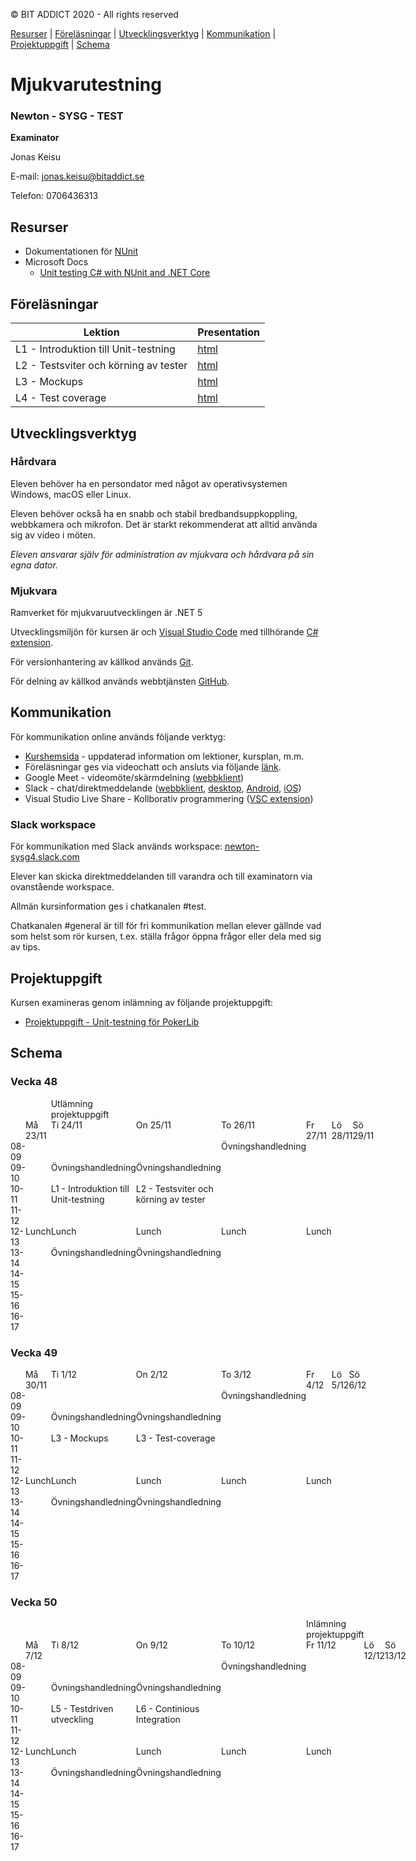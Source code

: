 <link href="css/styling.css" rel="stylesheet"></link>

© BIT ADDICT 2020 - All rights reserved

[Resurser](#resurser) | [Föreläsningar](#lectures) | [Utvecklingsverktyg](#devtools) | [Kommunikation](#communication) | [Projektuppgift](#assignments) | [Schema](#schedule)

# Mjukvarutestning
### Newton - SYSG - TEST

**Examinator**

Jonas Keisu

E-mail: <a href="mailto:jonas.keisu@bitaddict.se">jonas.keisu@bitaddict.se</a>

Telefon: 0706436313

##  Resurser <a name="resurser"></a>

- Dokumentationen för [NUnit](https://docs.nunit.org/)
- Microsoft Docs
  - [Unit testing C# with NUnit and .NET Core](https://docs.microsoft.com/en-us/dotnet/core/testing/unit-testing-with-nunit)

## Föreläsningar <a name="lectures"></a>

| Lektion | Presentation |
| --- | --- | 
| L1 - Introduktion till Unit-testning | [html](./lektioner/01-introduktion-till-unit-testning/01-introduktion-till-unit-testning.presentation.html) | 
| L2 - Testsviter och körning av tester | [html](./lektioner/02-testsviter-och-körning-av-tester/02-testsviter-och-körning-av-tester.presentation.html) | 
| L3 - Mockups | [html](./lektioner/03-mockups/03-mockups.presentation.html) | 
| L4 - Test coverage | [html](./lektioner/04-test-coverage/04-test-coverage.presentation.html)

## Utvecklingsverktyg <a name="devtools"></a>

### Hårdvara

Eleven behöver ha en persondator med något av operativsystemen Windows, macOS eller Linux.

Eleven behöver också ha en snabb och stabil bredbandsuppkoppling, webbkamera och mikrofon. Det är starkt rekommenderat att alltid använda sig av video i möten.

*Eleven ansvarar själv för administration av mjukvara och hårdvara på sin egna dator.*

### Mjukvara

Ramverket för mjukvaruutvecklingen är .NET 5

Utvecklingsmiljön för kursen är och [Visual Studio Code](https://code.visualstudio.com/download) med tillhörande [C# extension](https://marketplace.visualstudio.com/items?itemName=ms-dotnettools.csharp).

För versionhantering av källkod används [Git](https://git-scm.com/downloads).

För delning av källkod används webbtjänsten [GitHub](https://github.com/).

## Kommunikation <a name="communication"></a>

För kommunikation online används följande verktyg:
- [Kurshemsida](https://jonaskeisu.github.io/newton-sysg-test/) - uppdaterad information om lektioner, kursplan, m.m.
- Föreläsningar ges via videochatt och ansluts via följande [länk](http://meet.google.com/zhn-oxvg-twg).
- Google Meet - videomöte/skärmdelning ([webbklient](https://meet.google.com/))
- Slack - chat/direktmeddelande ([webbklient](https://slack.com/get-started?email_first=1#/signin), [desktop](https://slack.com/intl/en-se/download), [Android](https://play.google.com/store/apps/details?id=com.Slack), [iOS](https://apps.apple.com/se/app/slack/id618783545))
- Visual Studio Live Share - Kollborativ programmering ([VSC extension](https://marketplace.visualstudio.com/items?itemName=MS-vsliveshare.vsliveshare-pack))

### Slack workspace

För kommunikation med Slack används workspace: [newton-sysg4.slack.com](https://newton-sysg4.slack.com/)

Elever kan skicka direktmeddelanden till varandra och till examinatorn via ovanstående workspace.

Allmän kursinformation ges i chatkanalen #test.

Chatkanalen #general är till för fri kommunikation mellan elever gällnde vad som helst som rör kursen, t.ex. ställa frågor öppna frågor eller dela med sig av tips.

## Projektuppgift <a name="assignments"></a>

Kursen examineras genom inlämning av följande projektuppgift:

- [Projektuppgift - Unit-testning för PokerLib](./projektuppgift/projektuppgift.html)

## Schema <a name="schedule"></a>

<div>
  <h3>Vecka 48</h3>
  <div class="schedule" style="display:grid;grid-template-rows:auto auto auto auto auto auto auto auto auto auto auto;grid-template-columns:1fr 1fr 1fr 1fr 1fr 1fr 1fr 1fr">
    <div class="heading" style="grid-column:1;grid-row:3">08-09</div>
    <div class="heading" style="grid-column:1;grid-row:4">09-10</div>
    <div class="heading" style="grid-column:1;grid-row:5">10-11</div>
    <div class="heading" style="grid-column:1;grid-row:6">11-12</div>
    <div class="heading" style="grid-column:1;grid-row:7">12-13</div>
    <div class="heading" style="grid-column:1;grid-row:8">13-14</div>
    <div class="heading" style="grid-column:1;grid-row:9">14-15</div>
    <div class="heading" style="grid-column:1;grid-row:10">15-16</div>
    <div class="heading" style="grid-column:1;grid-row:11">16-17</div>
    <div class="heading" style="grid-row:2;grid-column:2">Må 23/11</div>
    <div class="heading" style="grid-row:2;grid-column:3">Ti 24/11</div>
    <div class="heading" style="grid-row:2;grid-column:4">On 25/11</div>
    <div class="heading" style="grid-row:2;grid-column:5">To 26/11</div>
    <div class="heading" style="grid-row:2;grid-column:6">Fr 27/11</div>
    <div class="heading" style="grid-row:2;grid-column:7">Lö 28/11</div>
    <div class="heading" style="grid-row:2;grid-column:8">Sö 29/11</div>
    <div class="lunch" style="grid-row:7 / span 1;grid-column:2">Lunch</div>
    <div style="grid-row:1;grid-column:3">
      <div class="assignment" style="width:100%">Utlämning projektuppgift</div>
    </div>
    <div class="tutoring" style="grid-row:4 / span 1;grid-column:3">Övningshandledning</div>
    <div class="lecture" style="grid-row:5 / span 2;grid-column:3">L1 - Introduktion till Unit-testning</div>
    <div class="lunch" style="grid-row:7 / span 1;grid-column:3">Lunch</div>
    <div class="tutoring" style="grid-row:8 / span 3;grid-column:3">Övningshandledning</div>
    <div class="tutoring" style="grid-row:4 / span 1;grid-column:4">Övningshandledning</div>
    <div class="lecture" style="grid-row:5 / span 2;grid-column:4">L2 - Testsviter och körning av tester</div>
    <div class="lunch" style="grid-row:7 / span 1;grid-column:4">Lunch</div>
    <div class="tutoring" style="grid-row:8 / span 3;grid-column:4">Övningshandledning</div>
    <div class="tutoring" style="grid-row:3 / span 4;grid-column:5">Övningshandledning</div>
    <div class="lunch" style="grid-row:7 / span 1;grid-column:5">Lunch</div>
    <div class="lunch" style="grid-row:7 / span 1;grid-column:6">Lunch</div>
  </div>
  <h3>Vecka 49</h3>
  <div class="schedule" style="display:grid;grid-template-rows:auto auto auto auto auto auto auto auto auto auto auto;grid-template-columns:1fr 1fr 1fr 1fr 1fr 1fr 1fr 1fr">
    <div class="heading" style="grid-column:1;grid-row:3">08-09</div>
    <div class="heading" style="grid-column:1;grid-row:4">09-10</div>
    <div class="heading" style="grid-column:1;grid-row:5">10-11</div>
    <div class="heading" style="grid-column:1;grid-row:6">11-12</div>
    <div class="heading" style="grid-column:1;grid-row:7">12-13</div>
    <div class="heading" style="grid-column:1;grid-row:8">13-14</div>
    <div class="heading" style="grid-column:1;grid-row:9">14-15</div>
    <div class="heading" style="grid-column:1;grid-row:10">15-16</div>
    <div class="heading" style="grid-column:1;grid-row:11">16-17</div>
    <div class="heading" style="grid-row:2;grid-column:2">Må 30/11</div>
    <div class="heading" style="grid-row:2;grid-column:3">Ti 1/12</div>
    <div class="heading" style="grid-row:2;grid-column:4">On 2/12</div>
    <div class="heading" style="grid-row:2;grid-column:5">To 3/12</div>
    <div class="heading" style="grid-row:2;grid-column:6">Fr 4/12</div>
    <div class="heading" style="grid-row:2;grid-column:7">Lö 5/12</div>
    <div class="heading" style="grid-row:2;grid-column:8">Sö 6/12</div>
    <div class="lunch" style="grid-row:7 / span 1;grid-column:2">Lunch</div>
    <div class="tutoring" style="grid-row:4 / span 1;grid-column:3">Övningshandledning</div>
    <div class="lecture" style="grid-row:5 / span 2;grid-column:3">L3 - Mockups</div>
    <div class="lunch" style="grid-row:7 / span 1;grid-column:3">Lunch</div>
    <div class="tutoring" style="grid-row:8 / span 3;grid-column:3">Övningshandledning</div>
    <div class="tutoring" style="grid-row:4 / span 1;grid-column:4">Övningshandledning</div>
    <div class="lecture" style="grid-row:5 / span 2;grid-column:4">L3 - Test-coverage</div>
    <div class="lunch" style="grid-row:7 / span 1;grid-column:4">Lunch</div>
    <div class="tutoring" style="grid-row:8 / span 3;grid-column:4">Övningshandledning</div>
    <div class="tutoring" style="grid-row:3 / span 4;grid-column:5">Övningshandledning</div>
    <div class="lunch" style="grid-row:7 / span 1;grid-column:5">Lunch</div>
    <div class="lunch" style="grid-row:7 / span 1;grid-column:6">Lunch</div>
  </div>
  <h3>Vecka 50</h3>
  <div class="schedule" style="display:grid;grid-template-rows:auto auto auto auto auto auto auto auto auto auto auto;grid-template-columns:1fr 1fr 1fr 1fr 1fr 1fr 1fr 1fr">
    <div class="heading" style="grid-column:1;grid-row:3">08-09</div>
    <div class="heading" style="grid-column:1;grid-row:4">09-10</div>
    <div class="heading" style="grid-column:1;grid-row:5">10-11</div>
    <div class="heading" style="grid-column:1;grid-row:6">11-12</div>
    <div class="heading" style="grid-column:1;grid-row:7">12-13</div>
    <div class="heading" style="grid-column:1;grid-row:8">13-14</div>
    <div class="heading" style="grid-column:1;grid-row:9">14-15</div>
    <div class="heading" style="grid-column:1;grid-row:10">15-16</div>
    <div class="heading" style="grid-column:1;grid-row:11">16-17</div>
    <div class="heading" style="grid-row:2;grid-column:2">Må 7/12</div>
    <div class="heading" style="grid-row:2;grid-column:3">Ti 8/12</div>
    <div class="heading" style="grid-row:2;grid-column:4">On 9/12</div>
    <div class="heading" style="grid-row:2;grid-column:5">To 10/12</div>
    <div class="heading" style="grid-row:2;grid-column:6">Fr 11/12</div>
    <div class="heading" style="grid-row:2;grid-column:7">Lö 12/12</div>
    <div class="heading" style="grid-row:2;grid-column:8">Sö 13/12</div>
    <div class="lunch" style="grid-row:7 / span 1;grid-column:2">Lunch</div>
    <div class="tutoring" style="grid-row:4 / span 1;grid-column:3">Övningshandledning</div>
    <div class="lecture" style="grid-row:5 / span 2;grid-column:3">L5 - Testdriven utveckling</div>
    <div class="lunch" style="grid-row:7 / span 1;grid-column:3">Lunch</div>
    <div class="tutoring" style="grid-row:8 / span 3;grid-column:3">Övningshandledning</div>
    <div class="tutoring" style="grid-row:4 / span 1;grid-column:4">Övningshandledning</div>
    <div class="lecture" style="grid-row:5 / span 2;grid-column:4">L6 - Continious Integration</div>
    <div class="lunch" style="grid-row:7 / span 1;grid-column:4">Lunch</div>
    <div class="tutoring" style="grid-row:8 / span 3;grid-column:4">Övningshandledning</div>
    <div class="tutoring" style="grid-row:3 / span 4;grid-column:5">Övningshandledning</div>
    <div class="lunch" style="grid-row:7 / span 1;grid-column:5">Lunch</div>
    <div style="grid-row:1;grid-column:6">
      <div class="assignment" style="width:100%">Inlämning projektuppgift</div>
    </div>
    <div class="lunch" style="grid-row:7 / span 1;grid-column:6">Lunch</div>
  </div>
</div>